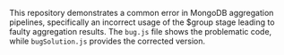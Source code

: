 This repository demonstrates a common error in MongoDB aggregation pipelines, specifically an incorrect usage of the $group stage leading to faulty aggregation results. The `bug.js` file shows the problematic code, while `bugSolution.js` provides the corrected version.